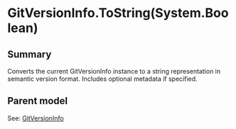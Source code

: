 # GitVersionInfo.ToString(System.Boolean)

## Summary

Converts the current GitVersionInfo instance to a string representation
in semantic version format. Includes optional metadata if specified.

## Parent model

See: [GitVersionInfo](GitVersionInfo.md)